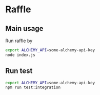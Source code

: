 # Raffle

## Main usage
Run raffle by
```bash
export ALCHEMY_API=some-alchemy-api-key
node index.js
```

## Run test
```bash
export ALCHEMY_API=some-alchemy-api-key
npm run test:integration
```